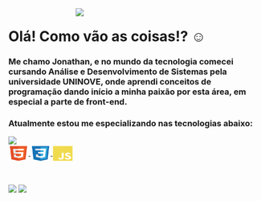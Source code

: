 
<img align="right" src="https://raw.githubusercontent.com/MicaelliMedeiros/micaellimedeiros/master/image/computer-illustration.png" width="370"/>

# Olá! Como vão as coisas!? ☺

### Me chamo Jonathan, e no mundo da tecnologia comecei cursando Análise e Desenvolvimento de Sistemas pela universidade UNINOVE, onde aprendi conceitos de programação dando início a minha paixão por esta área, em especial a parte de front-end.

### Atualmente estou me especializando nas tecnologias abaixo:

<div>
  <a href="https://github.com/DVJonathanSouza">
  <img height="180em" src="https://github-readme-stats.vercel.app/api/top-langs/?username=rafaballerini&layout=compact&langs_count=8&theme=dracula"/>
<div>

<div>
  <img align="center" alt="Jonathan-HTML" height="30" width="40" src="https://raw.githubusercontent.com/devicons/devicon/master/icons/html5/html5-original.svg">
  <img align="center" alt="Jonathan-CSS" height="30" width="40" src="https://raw.githubusercontent.com/devicons/devicon/master/icons/css3/css3-original.svg">
  <img align="center" alt="Jonathan-Js" height="30" width="40" src="https://raw.githubusercontent.com/devicons/devicon/master/icons/javascript/javascript-plain.svg">

</div>

</br>

 ##
 
<div>  
<a href="https://www.linkedin.com/in/jonathan-souza-1702/" target="_blank"><img src="https://img.shields.io/badge/-Jonathan Souza-%230077B5?style=for-the-badge&logo=linkedin&logoColor=white" target="_blank"></a>
<a href = "mailto: jonathan.souz.oliveira@outlook.com"><img src="https://img.shields.io/badge/-Email-%23EA4335?style=for-the-badge&logo=gmail&logoColor=white" target="_blank">  
</div>
